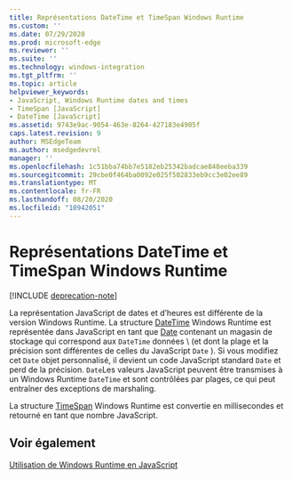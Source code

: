 ```yaml
---
title: Représentations DateTime et TimeSpan Windows Runtime
ms.custom: ''
ms.date: 07/29/2020
ms.prod: microsoft-edge
ms.reviewer: ''
ms.suite: ''
ms.technology: windows-integration
ms.tgt_pltfrm: ''
ms.topic: article
helpviewer_keywords:
- JavaScript, Windows Runtime dates and times
- TimeSpan [JavaScript]
- DateTime [JavaScript]
ms.assetid: 9743e9ac-9054-463e-8264-427183e4905f
caps.latest.revision: 9
author: MSEdgeTeam
ms.author: msedgedevrel
manager: ''
ms.openlocfilehash: 1c51bba74bb7e5182eb25342badcae848eeba339
ms.sourcegitcommit: 29cbe0f464ba0092e025f502833eb9cc3e02ee89
ms.translationtype: MT
ms.contentlocale: fr-FR
ms.lasthandoff: 08/20/2020
ms.locfileid: "10942051"
---
```

# Représentations DateTime et TimeSpan Windows Runtime  

[!INCLUDE [deprecation-note](../includes/legacy-edge-note.md)]  

La représentation JavaScript de dates et d’heures est différente de la version Windows Runtime.  La structure [DateTime][UwpWindowsFoundationDatetime] Windows Runtime est représentée dans JavaScript en tant que [Date][MDNDate] contenant un magasin de stockage qui correspond aux `DateTime` données \ (et dont la plage et la précision sont différentes de celles du JavaScript `Date` ).  Si vous modifiez cet `Date` objet personnalisé, il devient un code JavaScript standard `Date` et perd de la précision.  `Date`Les valeurs JavaScript peuvent être transmises à un Windows Runtime `DateTime` et sont contrôlées par plages, ce qui peut entraîner des exceptions de marshaling.  

 La structure [TimeSpan][UwpWindowsFoundationTimespan] Windows Runtime est convertie en millisecondes et retourné en tant que nombre JavaScript.  

## Voir également  

[Utilisation de Windows Runtime en JavaScript][WindowsRuntimeJavascript]  

<!-- links -->  

[WindowsRuntimeJavascript]: ./using-the-windows-runtime-in-javascript.md "Utilisation de Windows Runtime en JavaScript | Documents Microsoft"  

[UwpWindowsFoundationDatetime]: /uwp/api/Windows.Foundation.DateTime "Struct DateTime | Documents Microsoft"  
[UwpWindowsFoundationTimespan]: /uwp/api/windows.foundation.timespan "Structure TimeSpan | Documents Microsoft"  

[MDNDate]: https://developer.mozilla.org/docs/Web/JavaScript/Reference/Global_Objects/Date "Date | MDN"  
